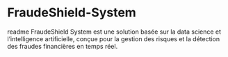# FraudeShield-System
readme
FraudeShield System est une solution basée sur la data science et l’intelligence artificielle, conçue pour la gestion des risques et la détection des fraudes financières en temps réel.
